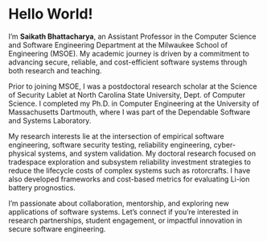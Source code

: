 # Hello World!

 I’m **Saikath Bhattacharya**, an Assistant Professor in the Computer Science and Software Engineering Department at the Milwaukee School of Engineering (MSOE). My academic journey is driven by a commitment to advancing secure, reliable, and cost-efficient software systems through both research and teaching.

Prior to joining MSOE, I was a postdoctoral research scholar at the Science of Security Lablet at North Carolina State University, Dept. of Computer Science. I completed my Ph.D. in Computer Engineering at the University of Massachusetts Dartmouth, where I was part of the Dependable Software and Systems Laboratory.

My research interests lie at the intersection of empirical software engineering, software security testing, reliability engineering, cyber-physical systems, and system validation. My doctoral research focused on tradespace exploration and subsystem reliability investment strategies to reduce the lifecycle costs of complex systems such as rotorcrafts. I have also developed frameworks and cost-based metrics for evaluating Li-ion battery prognostics.

I’m passionate about collaboration, mentorship, and exploring new applications of   software systems. Let’s connect if you’re interested in research partnerships, student engagement, or impactful innovation in secure software engineering.
<!-- trustworthy  --> 